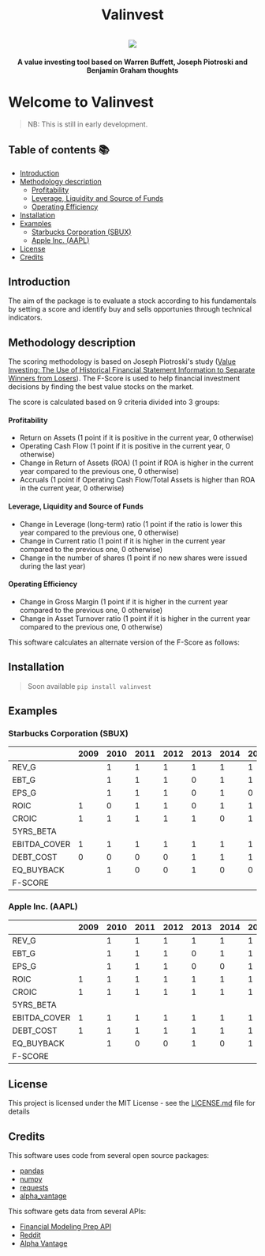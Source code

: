 <h1 align="center">
  <br>
  <strong>Valinvest</strong>
  <br>
  <br>
  <img src="https://imgs.xkcd.com/comics/technical_analysis_2x.png" />
</h1>

<h4 align="center">A value investing tool based on Warren Buffett, Joseph Piotroski and Benjamin Graham thoughts</h4>

# Welcome to Valinvest <!-- omit in toc -->

> NB: This is still in early development.

## Table of contents :books: <!-- omit in toc -->

- [Introduction](#introduction)
- [Methodology description](#methodology-description)
    - [Profitability](#profitability)
    - [Leverage, Liquidity and Source of Funds](#leverage-liquidity-and-source-of-funds)
    - [Operating Efficiency](#operating-efficiency)
- [Installation](#installation)
- [Examples](#examples)
  - [Starbucks Corporation (SBUX)](#starbucks-corporation-sbux)
  - [Apple Inc. (AAPL)](#apple-inc-aapl)
- [License](#license)
- [Credits](#credits)

## Introduction

The aim of the package is to evaluate a stock according to his fundamentals by setting a score and identify buy and sells opportunies through technical indicators.

## Methodology description

The scoring methodology is based on Joseph Piotroski's study ([Value Investing: The Use of Historical Financial Statement Information to Separate Winners from Losers](http://www.chicagobooth.edu/~/media/FE874EE65F624AAEBD0166B1974FD74D.pdf)). The F-Score is used to help financial investment decisions by finding the best value stocks on the market.<br>

The score is calculated based on 9 criteria divided into 3 groups:

#### Profitability

- Return on Assets (1 point if it is positive in the current year, 0 otherwise)
- Operating Cash Flow (1 point if it is positive in the current year, 0 otherwise)
- Change in Return of Assets (ROA) (1 point if ROA is higher in the current year compared to the previous one, 0 otherwise)
- Accruals (1 point if Operating Cash Flow/Total Assets is higher than ROA in the current year, 0 otherwise)

#### Leverage, Liquidity and Source of Funds

- Change in Leverage (long-term) ratio (1 point if the ratio is lower this year compared to the previous one, 0 otherwise)
- Change in Current ratio (1 point if it is higher in the current year compared to the previous one, 0 otherwise)
- Change in the number of shares (1 point if no new shares were issued during the last year)

#### Operating Efficiency

- Change in Gross Margin (1 point if it is higher in the current year compared to the previous one, 0 otherwise)
- Change in Asset Turnover ratio (1 point if it is higher in the current year compared to the previous one, 0 otherwise)

This software calculates an alternate version of the F-Score as follows:

## Installation

> Soon available
> `pip install valinvest`

## Examples

### Starbucks Corporation (SBUX)

|              | 2009 | 2010 | 2011 | 2012 | 2013 | 2014 | 2015 | 2016 | 2017 | 2018 | 2019 | Score |
|--------------|------|------|------|------|------|------|------|------|------|------|------|-------|
| REV_G        |      | 1    | 1    | 1    | 1    | 1    | 1    | 1    | 1    | 1    | 1    | 1     |
| EBT_G        |      | 1    | 1    | 1    | 0    | 1    | 1    | 1    | 0    | 0    | 1    | 0.7   |
| EPS_G        |      | 1    | 1    | 1    | 0    | 1    | 0    | 1    | 1    | 1    | 0    | 0.7   |
| ROIC         | 1    | 0    | 1    | 1    | 0    | 1    | 1    | 1    | 1    | 1    | 1    | 0.8   |
| CROIC        | 1    | 1    | 1    | 1    | 1    | 0    | 1    | 1    | 1    | 1    | 1    | 0.9   |
| 5YRS_BETA    |      |      |      |      |      |      |      |      |      |      |      | 1     |
| EBITDA_COVER | 1    | 1    | 1    | 1    | 1    | 1    | 1    | 1    | 1    | 1    | 1    | 1     |
| DEBT_COST    | 0    | 0    | 0    | 0    | 1    | 1    | 1    | 1    | 1    | 1    | 1    | 0.7   |
| EQ_BUYBACK   |      | 1    | 0    | 0    | 1    | 0    | 0    | 1    | 1    | 1    | 1    | 0.6   |
| F-SCORE      |      |      |      |      |      |      |      |      |      |      |      | 7.4   |

### Apple Inc. (AAPL)

|              | 2009 | 2010 | 2011 | 2012 | 2013 | 2014 | 2015 | 2016 | 2017 | 2018 | 2019 | Score |
|--------------|------|------|------|------|------|------|------|------|------|------|------|-------|
| REV_G        |      | 1    | 1    | 1    | 1    | 1    | 1    | 0    | 1    | 1    | 0    | 0.8   |
| EBT_G        |      | 1    | 1    | 1    | 0    | 1    | 1    | 0    | 1    | 1    | 0    | 0.7   |
| EPS_G        |      | 1    | 1    | 1    | 0    | 0    | 1    | 0    | 1    | 1    | 0    | 0.6   |
| ROIC         | 1    | 1    | 1    | 1    | 1    | 1    | 1    | 1    | 1    | 1    | 1    | 1     |
| CROIC        | 1    | 1    | 1    | 1    | 1    | 1    | 1    | 1    | 1    | 1    | 1    | 1     |
| 5YRS_BETA    |      |      |      |      |      |      |      |      |      |      |      | 0     |
| EBITDA_COVER | 1    | 1    | 1    | 1    | 1    | 1    | 1    | 1    | 1    | 1    | 1    | 1     |
| DEBT_COST    | 1    | 1    | 1    | 1    | 1    | 1    | 1    | 1    | 1    | 1    | 1    | 1     |
| EQ_BUYBACK   |      | 1    | 0    | 0    | 1    | 0    | 1    | 1    | 1    | 1    | 1    | 0.7   |
| F-SCORE      |      |      |      |      |      |      |      |      |      |      |      | 6.8   |

## License

This project is licensed under the MIT License - see the [LICENSE.md](https://github.com/astro30/valinvest/blob/master/LICENSE) file for details

## Credits

This software uses code from several open source packages:

- [pandas](http://pandas.pydata.org)
- [numpy](http://numpy.pydata.org)
- [requests](https://requests.readthedocs.io/en/master/)
- [alpha_vantage](https://github.com/RomelTorres/alpha_vantage)

This software gets data from several APIs:
- [Financial Modeling Prep API](https://financialmodelingprep.com)
- [Reddit](https://www.reddit.com)
- [Alpha Vantage](https://www.alphavantage.co)
